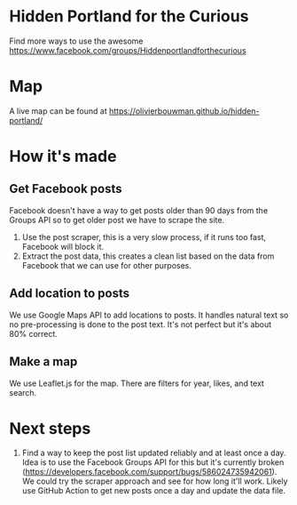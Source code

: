 # Hidden Portland for the Curious
Find more ways to use the awesome https://www.facebook.com/groups/Hiddenportlandforthecurious

# Map
A live map can be found at https://olivierbouwman.github.io/hidden-portland/

# How it's made

## Get Facebook posts
Facebook doesn't have a way to get posts older than 90 days from the Groups API so to get older post we have to scrape the site.
1. Use the post scraper, this is a very slow process, if it runs too fast, Facebook will block it. 
3. Extract the post data, this creates a clean list based on the data from Facebook that we can use for other purposes.

## Add location to posts 
We use Google Maps API to add locations to posts. It handles natural text so no pre-processing is done to the post text. It's not perfect but it's about 80% correct.

## Make a map
We use Leaflet.js for the map. There are filters for year, likes, and text search.

# Next steps
1. Find a way to keep the post list updated reliably and at least once a day. Idea is to use the Facebook Groups API for this but it's currently broken (https://developers.facebook.com/support/bugs/586024735942061). We could try the scraper approach and see for how long it'll work. Likely use GitHub Action to get new posts once a day and update the data file.
